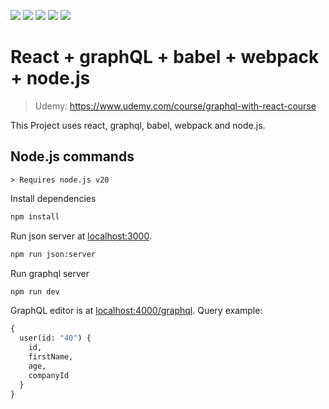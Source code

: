 [![](https://img.shields.io/badge/react.js-black?logo=react)](https://react.dev/)
[![](https://img.shields.io/badge/babel-black?logo=babel)](https://babeljs.io/)
[![](https://img.shields.io/badge/webpack-black?logo=webpack)](https://webpack.js.org/)
[![](https://img.shields.io/badge/node.js-black?logo=node.js)](https://webpack.js.org/)
[![](https://img.shields.io/badge/graphql-black?logo=graphql)](https://webpack.js.org/)


# React + graphQL + babel + webpack + node.js
> Udemy: https://www.udemy.com/course/graphql-with-react-course

This Project uses react, graphql, babel, webpack and node.js.

## Node.js commands
	> Requires node.js v20

Install dependencies

```bash
npm install
```

Run json server at [localhost:3000](http://localhost:3000).

```bash
npm run json:server
```

Run graphql server
```bash
npm run dev
```

GraphQL editor is at [localhost:4000/graphql](http://localhost:4000/graphql?query=).
Query example:

```graphql
{
  user(id: "40") {
    id,
    firstName,
    age,
    companyId
  }
}
```
